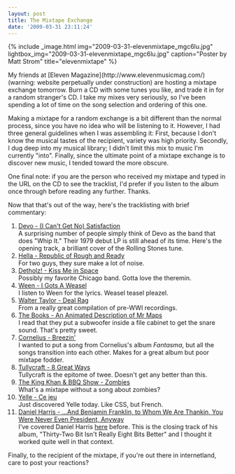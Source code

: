 ```yaml
---
layout: post
title: The Mixtape Exchange
date: '2009-03-31 23:11:24'
---
```



{% include _image.html img="2009-03-31-elevenmixtape_mgc6lu.jpg" lightbox_img="2009-03-31-elevenmixtape_mgc6lu.jpg" caption="Poster by Matt Strom" title="elevenmixtape"  %}
</div>My friends at [Eleven Magazine](http://www.elevenmusicmag.com/) (warning: website perpetually under construction) are hosting a mixtape exchange tomorrow. Burn a CD with some tunes you like, and trade it in for a random stranger's CD. I take my mixes very seriously, so I've been spending a lot of time on the song selection and ordering of this one.

Making a mixtape for a random exchange is a bit different than the normal process, since you have no idea who will be listening to it. However, I had three general guidelines when I was assembling it: First, because I don't know the musical tastes of the recipient, variety was high priority. Secondly, I dug deep into my musical library; I didn't limit this mix to music I'm currently "into". Finally, since the ultimate point of a mixtape exchange is to discover new music, I tended toward the more obscure.

One final note: if you are the person who received my mixtape and typed in the URL on the CD to see the tracklist, I'd prefer if you listen to the album once through before reading any further. Thanks.

Now that that's out of the way, here's the tracklisting with brief commentary:

1. <span style="text-decoration: underline;">D[evo - (I Can't Get No) Satisfaction](http://www.youtube.com/watch?v=eZXEVVX-RAw)</span>  
 A surprising number of people simply think of Devo as the band that does "Whip It." Their 1979 debut LP is still ahead of its time. Here's the opening track, a brilliant cover of the Rolling Stones tune.
2. [<span style="text-decoration: underline;">Hella - Republic of Rough and Ready</span>](http://www.youtube.com/watch?v=RdPIfMO28ck)  
 For two guys, they sure make a lot of noise.
3. [<span style="text-decoration: underline;">Detholz! - Kiss Me in Space</span>](http://www.youtube.com/watch?v=yAcdJ9q-xnM)  
 Possibly my favorite Chicago band. Gotta love the theremin.
4. [<span style="text-decoration: underline;">Ween - I Gots A Weasel</span>](http://www.youtube.com/watch?v=czPde8oJghk)  
 I listen to Ween for the lyrics. Weasel teasel pleazel.
5. <span style="text-decoration: underline;">Walter Taylor - Deal Rag</span>  
 From a really great compilation of pre-WWI recordings.
6. <span style="text-decoration: underline;">The Books - An Animated Description of Mr Maps</span>  
 I read that they put a subwoofer inside a file cabinet to get the snare sound. That's pretty sweet.
7. [<span style="text-decoration: underline;">Cornelius - Breezin'</span>](http://www.youtube.com/watch?v=ZjRUjY7-5KM)  
 I wanted to put a song from Cornelius's album *Fantasma*, but all the songs transition into each other. Makes for a great album but poor mixtape fodder.
8. <span style="text-decoration: underline;">Tullycraft - 8 Great Ways</span>  
 Tullycraft is the epitome of twee. Doesn't get any better than this.
9. [<span style="text-decoration: underline;">The King Khan & BBQ Show - Zombies</span>](http://www.youtube.com/watch?v=w3Sgq7bnmHI)  
 What's a mixtape without a song about zombies?
10. [Yelle - Ce jeu](http://www.youtube.com/watch?v=LoY37T_nv5U)  
 Just discovered Yelle today. Like CSS, but French.
11. [Daniel Harris - ...And Benjamin Franklin, to Whom We Are Thankin, You Were Never Even President, Anyway](http://ithinkwethink.org/32bit_mp3s/12%20...and%20Benjamin%20Franklin,%20to%20whom%20are%20we%20thankin,%20you%20were%20never%20even%20president,%20anyway..mp3)  
 I've covered Daniel Harris [here](http://blog.meshul.am/2009/02/odds-n-ends-experimental-music-edition/) before. This is the closing track of his album, "Thirty-Two Bit Isn't Really Eight Bits Better" and I thought it worked quite well in that context.

Finally, to the recipient of the mixtape, if you're out there in internetland, care to post your reactions?


